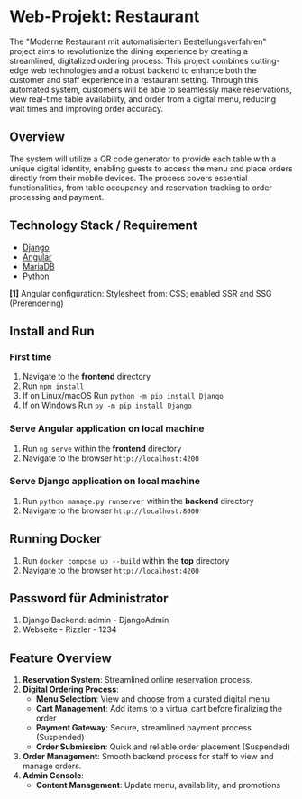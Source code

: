 # Web-Projekt: Restaurant

The "Moderne Restaurant mit automatisiertem Bestellungsverfahren" project aims to revolutionize the dining experience by creating a streamlined, digitalized ordering process. This project combines cutting-edge web technologies and a robust backend to enhance both the customer and staff experience in a restaurant setting. Through this automated system, customers will be able to seamlessly make reservations, view real-time table availability, and order from a digital menu, reducing wait times and improving order accuracy.

## Overview

The system will utilize a QR code generator to provide each table with a unique digital identity, enabling guests to access the menu and place orders directly from their mobile devices. The process covers essential functionalities, from table occupancy and reservation tracking to order processing and payment.

## Technology Stack / Requirement

* [Django](https://www.djangoproject.com/)
* [Angular](https://angular.dev/)
* [MariaDB](https://mariadb.org/)
* [Python](https://www.python.org)

**[1]** Angular configuration: Stylesheet from: CSS; enabled SSR and SSG (Prerendering)

## Install and Run

### First time

1. Navigate to the **frontend** directory
2. Run `npm install`
3. If on Linux/macOS Run `python -m pip install Django`
4. If on Windows Run `py -m pip install Django`

### Serve Angular application on local machine

1. Run `ng serve` within the **frontend** directory
2. Navigate to the browser `http://localhost:4200`

### Serve Django application on local machine

1. Run `python manage.py runserver` within the **backend** directory
2. Navigate to the browser `http://localhost:8000`

## Running Docker

1. Run `docker compose up --build` within the **top** directory
2. Navigate to the browser `http://localhost:4200`

## Password für Administrator

1. Django Backend: admin - DjangoAdmin
2. Webseite - Rizzler - 1234

## Feature Overview

1. **Reservation System**: Streamlined online reservation process.
2. **Digital Ordering Process**:
   * **Menu Selection**: View and choose from a curated digital menu
   * **Cart Management**: Add items to a virtual cart before finalizing the order     
   * **Payment Gateway**: Secure, streamlined payment process (Suspended)
   * **Order Submission**: Quick and reliable order placement (Suspended)
3. **Order Management**: Smooth backend process for staff to view and manage orders.
4. **Admin Console**:
   * **Content Management**: Update menu, availability, and promotions
